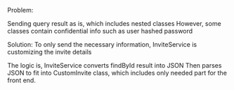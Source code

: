Problem:

Sending query result as is, which includes nested classes
However, some classes contain confidential info such as user hashed password

Solution:
To only send the necessary information, InviteService is customizing the invite details

The logic is, InviteService converts findById result into JSON
Then parses JSON to fit into CustomInvite class, which includes only needed part for the front end.

